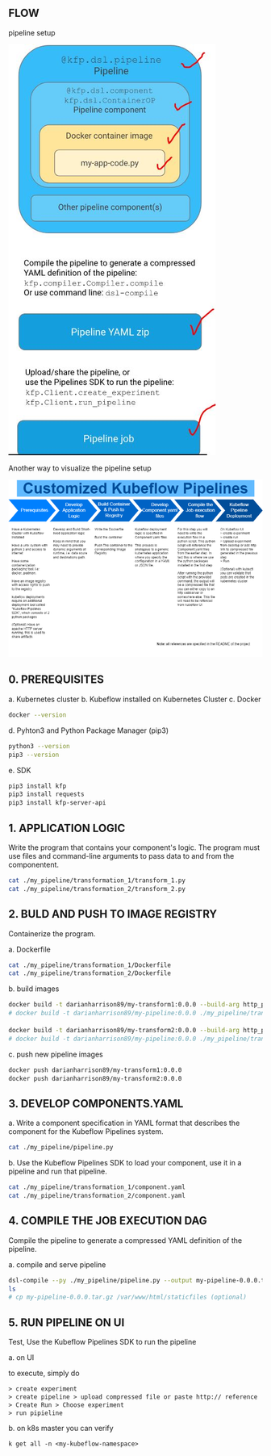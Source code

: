 
## FLOW

 pipeline setup

 ![Alt Text](./docs/pipeline.jpg)


 Another way to visualize the pipeline setup

 ![Alt Text](./docs/kubeflow.png)


## 0. PREREQUISITES

a. Kubernetes cluster
b. Kubeflow installed on Kubernetes Cluster
c. Docker
```bash
docker --version
```
d. Pyhton3 and Python Package Manager (pip3)
```bash
python3 --version
pip3 --version
```
e. SDK
```bash
pip3 install kfp
pip3 install requests
pip3 install kfp-server-api 
```

## 1. APPLICATION LOGIC

Write the program that contains your component's logic. The program must use files and command-line arguments to pass data to and from the componentent. 

```bash
cat ./my_pipeline/transformation_1/transform_1.py
cat ./my_pipeline/transformation_2/transform_2.py
```

## 2. BULD AND PUSH TO IMAGE REGISTRY

Containerize the program.

a. Dockerfile
```bash
cat ./my_pipeline/transformation_1/Dockerfile
cat ./my_pipeline/transformation_2/Dockerfile
```

b. build images
```bash
docker build -t darianharrison89/my-transform1:0.0.0 --build-arg http_proxy=http://web-proxy.corp.hpecorp.net:8080 --build-arg HTTPS_PROXY=http://web-proxy.corp.hpecorp.net:8080 ./my_pipeline/transformation_1/
# docker build -t darianharrison89/my-pipeline:0.0.0 ./my_pipeline/transformation_1/

docker build -t darianharrison89/my-transform2:0.0.0 --build-arg http_proxy=http://web-proxy.corp.hpecorp.net:8080 --build-arg HTTPS_PROXY=http://web-proxy.corp.hpecorp.net:8080 ./my_pipeline/transformation_2/
# docker build -t darianharrison89/my-pipeline:0.0.0 ./my_pipeline/transformation_2/
```

c. push new pipeline images
```bash
docker push darianharrison89/my-transform1:0.0.0
docker push darianharrison89/my-transform2:0.0.0
```

## 3. DEVELOP COMPONENTS.YAML

a.  Write a component specification in YAML format that describes the component for the Kubeflow Pipelines system.
```bash
cat ./my_pipeline/pipeline.py
```

b. Use the Kubeflow Pipelines SDK to load your component, use it in a pipeline and run that pipeline.

```bash
cat ./my_pipeline/transformation_1/component.yaml
cat ./my_pipeline/transformation_2/component.yaml
```

## 4. COMPILE THE JOB EXECUTION DAG

Compile the pipeline to generate a compressed YAML definition of the pipeline. 

a. compile and serve pipeline
```bash
dsl-compile --py ./my_pipeline/pipeline.py --output my-pipeline-0.0.0.tar.gz
ls
# cp my-pipeline-0.0.0.tar.gz /var/www/html/staticfiles (optional)
```

## 5. RUN PIPELINE ON UI

Test, Use the Kubeflow Pipelines SDK to run the pipeline

a. on UI

to execute, simply do 
```
> create experiment
> create pipeline > upload compressed file or paste http:// reference
> Create Run > Choose experiment
> run pipieline
```

b. on k8s master you can verify
```
k get all -n <my-kubeflow-namespace>
```